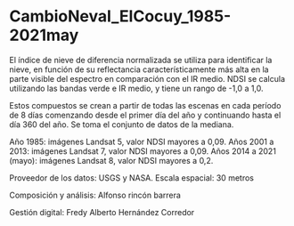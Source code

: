 # CambioNeval_ElCocuy_1985-2021may

El índice de nieve de diferencia normalizada se utiliza para identificar la nieve, en función de su reflectancia característicamente más alta en la parte visible del espectro en comparación con el IR medio. NDSI se calcula utilizando las bandas verde e IR medio, y tiene un rango de -1,0 a 1,0. 

Estos compuestos se crean a partir de todas las escenas en cada período de 8 días comenzando desde el primer día del año y continuando hasta el día 360 del año. Se toma el conjunto de datos de la mediana.

Año 1985: imágenes Landsat 5, valor NDSI mayores a 0,09.
Años 2001 a 2013: imágenes Landsat 7, valor NDSI mayores a 0,09.
Años 2014 a 2021 (mayo): imágenes Landsat 8, valor NDSI mayores a 0,2.

Proveedor de los datos: USGS y NASA.
Escala espacial: 30 metros

Composición y análisis: Alfonso rincón barrera

Gestión digital:  Fredy Alberto Hernández Corredor
